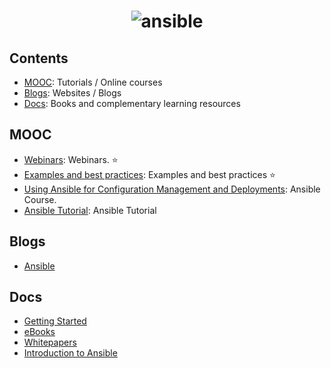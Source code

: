 <h1 align="center">
	<img src="https://upload.wikimedia.org/wikipedia/commons/0/05/Ansible_Logo.png" alt="ansible">
	<br>
</h1>

## Contents
- [MOOC](#mooc): Tutorials / Online courses
- [Blogs](#blogs): Websites / Blogs
- [Docs](#docs): Books and complementary learning resources

## MOOC
- [Webinars](https://www.ansible.com/webinars-training): Webinars. :star:
- [Examples and best practices](https://github.com/ansible/ansible-examples): Examples and best practices :star:
- [Using Ansible for Configuration Management and Deployments](https://linuxacademy.com/devops/training/course/name/using-ansible-for-configuration-management-and-deployments): Ansible Course.
- [Ansible Tutorial](https://codereviewvideos.com/course/ansible-tutorial): Ansible Tutorial

## Blogs
- [Ansible](https://www.ansible.com/blog)

## Docs
- [Getting Started](http://docs.ansible.com/ansible/intro_getting_started.html)
- [eBooks](https://www.ansible.com/ebooks)
- [Whitepapers](https://www.ansible.com/whitepapers)
- [Introduction to Ansible](https://es.slideshare.net/IvanRossi1/introduction-to-ansible-pycon7-2016)
